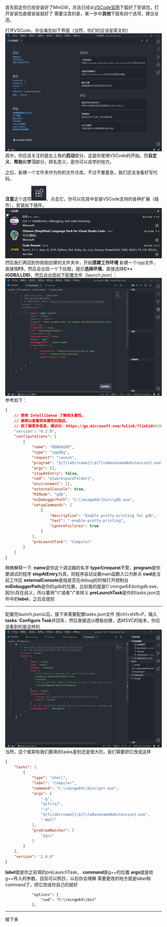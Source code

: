 首先假定你已经安装好了MinGW，并且已经从[VSCode官网](https://code.visualstudio.com/)下载好了安装包，打开安装包直接安装就好了
需要注意的是，某一步中**其他**下面有四个选项，建议全选。

打开VSCode，你会看到如下界面（当然，你们的应该是英文的）
![](VSCode.png)
其中，你应该关注的是左上角的**启动**部分，这是你使用VSCode的开始。而**自定义**、**帮助**和**学习**部分，顾名思义，是你可以自学的地方。

之后，新建一个文件夹作为你的文件仓库。不过不要着急，我们还没准备好写代码。

**注意**这个选项![](extension.png)，点击它，你可以在其中安装VSCode支持的各种扩展（插件），安装如下插件。
![](exts.png)
然后我们再回到你刚刚创建的文件夹中，开始**搭建工作环境**
新建一个cpp文件，直接按**F5**，然后会出现一个下拉框，提示**选择环境**，直接选择**C++(GDB/LLDB)**，然后会出现如下配置文件（launch.json）：
![](launch.png)
参考如下：
```json
{
    // 使用 IntelliSense 了解相关属性。 
    // 悬停以查看现有属性的描述。
    // 欲了解更多信息，请访问: https://go.microsoft.com/fwlink/?linkid=830387
    "version": "0.2.0",
    "configurations": [
        {
            "name": "DEBUGGER",
            "type": "cppdbg",
            "request": "launch",
            "program": "${fileDirname}\\${fileBasenameNoExtension}.exe",
            "args": [],
            "stopAtEntry": false,
            "cwd": "${workspaceFolder}",
            "environment": [],
            "externalConsole": true,
            "MIMode": "gdb",
            "miDebuggerPath": "C:\\mingw64\\bin\\gdb.exe",
            "setupCommands": [
                {
                    "description": "Enable pretty-printing for gdb",
                    "text": "-enable-pretty-printing",
                    "ignoreFailures": true
                }
            ],
            "preLaunchTask": "Compiler"
        }
    ]
}
```
稍微解释一下:
**name**是你这个调试器的名字
**type**和**request**不管，**program**是你要调试的程序
**stopAtEntry**为真，则程序自动设置main函数入口为断点
**cwd**是当前工作区
**externalConsole**是指是否在debug的时候打开控制台
**miDebuggerPath**是你的gdb的位置，比如我的就是C:\mingw64\bin\gdb.exe，因为\存在歧义，所以要用"\\\\"或者"/"来转义
**preLaunchTask**是你的tasks.json文件中的**label**，之后会提到

------

配置完launch.json以后，接下来需要配置tasks.json文件
按ctrl+shift+P，输入**tasks: Configure Task**并回车，然后直接选以模板创建，选MSVC的版本，你应该看到的是这样的![](tasksMSVC.png)
当然，这个框架和我们要用的tasks差别还是很大的，我们需要把它改成这样
```json
{
    "tasks": [
        {
            "type": "shell",
            "label": "Compiler",
            "command": "C:\\mingw64\\bin\\g++.exe",
            "args": [
                "-g",
                "${file}",
                "-o",
                "${fileDirname}\\${fileBasenameNoExtension}.exe",
                "-Wall"
            ],
            "problemMatcher": [
                "$gcc"
            ]
        }
    ],
    "version": "2.0.0"
}
```
**label**就是你之前填的preLaunchTask，
**command**是g++的位置
**args**就是给g++传入的参数，目前可以照抄，以后你会理解
需要更改的地方就是label和command了，把它改成你自己的就好
```
            "options": {
                "cwd": "C:\\mingw64\\bin"
            },
```

--------

接下来